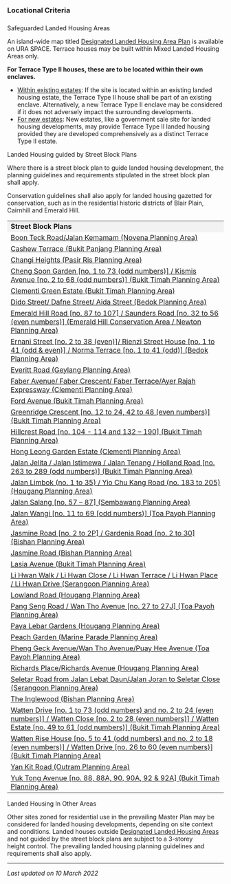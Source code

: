 ### Locational Criteria

### 

<a href="#Safeguarded-Landed-Housing-Areas"
class="collapsible collapsed" data-toggle="collapse"></a>

Safeguarded Landed Housing Areas

An island-wide map titled
<a href="https://www.ura.gov.sg/maps/index.html?service=CTRLPLAN"
target="_blank">Designated Landed Housing Area Plan</a> is available on
URA SPACE. Terrace houses may be built within Mixed Landed Housing Areas
only.

**For Terrace Type II houses, these are to be located within their own
enclaves.**

-   <span style="text-decoration: underline;">Within existing
    estates</span>: If the site is located within an existing landed
    housing estate, the Terrace Type II house shall be part of an
    existing enclave. Alternatively, a new Terrace Type II enclave may
    be considered if it does not adversely impact the surrounding
    developments.
-   <span style="text-decoration: underline;">For new estates</span>:
    New estates, like a government sale site for landed housing
    developments, may provide Terrace Type II landed housing provided
    they are developed comprehensively as a distinct Terrace Type II
    estate.

<a href="#Streetblock-Plans" class="collapsible collapsed"
data-toggle="collapse"></a>

Landed Housing guided by Street Block Plans

Where there is a street block plan to guide landed housing development,
the planning guidelines and requirements stipulated in the street block
plan shall apply.

Conservation guidelines shall also apply for landed housing gazetted for
conservation, such as in the residential historic districts of Blair
Plain, Cairnhill and Emerald Hill.

<table>
<colgroup>
<col style="width: 100%" />
</colgroup>
<tbody>
<tr class="odd">
<td style="background-color: #f2f2f2"><strong>Street Block
Plans</strong></td>
</tr>
<tr class="even">
<td><span></span><a
href="https://www.ura.gov.sg/-/media/Corporate/Guidelines/Development-control/Street-Block-Plans/Boon-Teck-Road_Jalan-Kemamam.pdf">Boon
Teck Road/Jalan Kemamam (Novena Planning Area)</a></td>
</tr>
<tr class="odd">
<td><span></span><a
href="https://www.ura.gov.sg/-/media/Corporate/Guidelines/Development-control/Street-Block-Plans/Cashew-Terrace.pdf">Cashew
Terrace (Bukit Panjang Planning Area)</a></td>
</tr>
<tr class="even">
<td><span></span><a
href="https://www.ura.gov.sg/-/media/Corporate/Guidelines/Development-control/Street-Block-Plans/Changi-Heights.pdf">Changi
Heights (Pasir Ris Planning Area)</a></td>
</tr>
<tr class="odd">
<td><span></span><a
href="https://www.ura.gov.sg/-/media/Corporate/Guidelines/Development-control/Street-Block-Plans/Cheng-Soon-Garden-Kismis-Avenue.pdf">Cheng
Soon Garden [no. 1 to 73 (odd numbers)] / Kismis Avenue [no. 2 to 68
(odd numbers)] (Bukit Timah Planning Area)</a></td>
</tr>
<tr class="even">
<td><span></span><a
href="https://www.ura.gov.sg/-/media/Corporate/Guidelines/Development-control/Street-Block-Plans/Clementi-Green-Estate.pdf">Clementi
Green Estate (Bukit Timah Planning Area)</a></td>
</tr>
<tr class="odd">
<td><span></span><a
href="https://www.ura.gov.sg/-/media/Corporate/Guidelines/Development-control/Street-Block-Plans/Dido-Street-Dafne-Street-Aida-Street.pdf">Dido
Street/ Dafne Street/ Aida Street (Bedok Planning Area)</a></td>
</tr>
<tr class="even">
<td><span></span><a
href="https://www.ura.gov.sg/-/media/Corporate/Guidelines/Development-control/Street-Block-Plans/Emerald-Hill-Road-Saunders-Road.pdf">Emerald
Hill Road [no. 87 to 107] / Saunders Road [no. 32 to 56 (even numbers)]
(Emerald Hill Conservation Area / Newton Planning Area)</a></td>
</tr>
<tr class="odd">
<td><span></span><a
href="https://www.ura.gov.sg/-/media/Corporate/Guidelines/Development-control/Street-Block-Plans/Ernani-Street-Rienzi-Street.pdf">Ernani
Street [no. 2 to 38 (even)]/ Rienzi Street House [no. 1 to 41 (odd &amp;
even)] / Norma Terrace [no. 1 to 41 (odd)] (Bedok Planning
Area)</a></td>
</tr>
<tr class="even">
<td><span></span><a
href="https://www.ura.gov.sg/-/media/Corporate/Guidelines/Development-control/Street-Block-Plans/Everitt-Road.pdf">Everitt
Road (Geylang Planning Area)</a></td>
</tr>
<tr class="odd">
<td><a
href="https://www.ura.gov.sg/-/media/Corporate/Guidelines/Development-control/Street-Block-Plans/Faber-Avenue_Faber-Crescent_Faber-Terrace_Ayer-Rajah-Expressway.pdf"
target="_blank">Faber Avenue/ Faber Crescent/ Faber Terrace/Ayer Rajah
Expressway (Clementi Planning Area)</a><br />
</td>
</tr>
<tr class="even">
<td><span></span><a
href="https://www.ura.gov.sg/-/media/Corporate/Guidelines/Development-control/Street-Block-Plans/Ford-Avenue.pdf">Ford
Avenue (Bukit Timah Planning Area)</a></td>
</tr>
<tr class="odd">
<td><span></span><a
href="https://www.ura.gov.sg/Corporate/Data/circulars/2019/Jul/dc19-13"
target="_blank">Greenridge Crescent [no. 12 to 24, 42 to 48 (even
numbers)] (Bukit Timah Planning Area)</a></td>
</tr>
<tr class="even">
<td><span></span><a
href="https://www.ura.gov.sg/-/media/Corporate/Guidelines/Development-control/Street-Block-Plans/Hillcrest-Road.pdf">Hillcrest
Road [no. 104 - 114 and 132 – 190] (Bukit Timah Planning Area)</a></td>
</tr>
<tr class="odd">
<td><span></span><a
href="https://www.ura.gov.sg/-/media/Corporate/Guidelines/Development-control/Street-Block-Plans/Hong-Leong-Garden-Estate.pdf">Hong
Leong Garden Estate (Clementi Planning Area)</a></td>
</tr>
<tr class="even">
<td><span></span><a
href="https://www.ura.gov.sg/-/media/Corporate/Guidelines/Development-control/Street-Block-Plans/Jalan-Jelita-Jalan-Istimewa-Jalan-Tenang-Holland-Road.pdf">Jalan
Jelita / Jalan Istimewa / Jalan Tenang / Holland Road [no. 263 to 289
(odd numbers)] (Bukit Timah Planning Area)</a></td>
</tr>
<tr class="odd">
<td><span></span><a
href="https://www.ura.gov.sg/-/media/Corporate/Guidelines/Development-control/Street-Block-Plans/Jalan-Limbok-Yio-Chu-Kang-Road.pdf">Jalan
Limbok (no. 1 to 35) / Yio Chu Kang Road (no. 183 to 205)(Hougang
Planning Area)</a></td>
</tr>
<tr class="even">
<td><span></span><a
href="https://www.ura.gov.sg/-/media/Corporate/Guidelines/Development-control/Street-Block-Plans/Jalan-Salang.pdf">Jalan
Salang [no. 57 – 87] (Sembawang Planning Area)</a></td>
</tr>
<tr class="odd">
<td><span></span><a
href="https://www.ura.gov.sg/-/media/Corporate/Guidelines/Development-control/Street-Block-Plans/Jalan-Wangi.pdf">Jalan
Wangi [no. 11 to 69 [odd numbers)] (Toa Payoh Planning Area)</a></td>
</tr>
<tr class="even">
<td><span></span><a
href="https://www.ura.gov.sg/-/media/Corporate/Guidelines/Development-control/Street-Block-Plans/Jasmine-Road-Gardenia-Road.pdf">Jasmine
Road [no. 2 to 2P] / Gardenia Road [no. 2 to 30] (Bishan Planning
Area)</a></td>
</tr>
<tr class="odd">
<td><span></span><a
href="https://www.ura.gov.sg/-/media/Corporate/Guidelines/Development-control/Street-Block-Plans/Jasmine-Road.pdf">Jasmine
Road (Bishan Planning Area)</a></td>
</tr>
<tr class="even">
<td><span></span><a
href="https://www.ura.gov.sg/-/media/Corporate/Guidelines/Development-control/Street-Block-Plans/Lasia-Avenue.pdf">Lasia
Avenue (Bukit Timah Planning Area)</a></td>
</tr>
<tr class="odd">
<td><span></span><a
href="https://www.ura.gov.sg/-/media/Corporate/Guidelines/Development-control/Street-Block-Plans/Along-Li-Hwan-Walk-Li-Hwan-Close-Li-Hwan-Terrace-Li-Hwan-Place--Li-Hwan-Drive.pdf">Li
Hwan Walk / Li Hwan Close / Li Hwan Terrace / Li Hwan Place / Li Hwan
Drive (Serangoon Planning Area)</a></td>
</tr>
<tr class="even">
<td><span></span><a
href="https://www.ura.gov.sg/-/media/Corporate/Guidelines/Development-control/Street-Block-Plans/Lowland-Road.pdf">Lowland
Road (Hougang Planning Area)</a></td>
</tr>
<tr class="odd">
<td><span></span><a
href="https://www.ura.gov.sg/-/media/Corporate/Guidelines/Development-control/Street-Block-Plans/Pang-Seng-Road-Wan-Tho-Avenue.pdf">Pang
Seng Road / Wan Tho Avenue [no. 27 to 27J] (Toa Payoh Planning
Area)</a></td>
</tr>
<tr class="even">
<td><span></span><a
href="https://www.ura.gov.sg/-/media/Corporate/Guidelines/Development-control/Street-Block-Plans/Paya-Lebar-Gardens.pdf">Paya
Lebar Gardens (Hougang Planning Area)</a></td>
</tr>
<tr class="odd">
<td><span></span><a
href="https://www.ura.gov.sg/-/media/Corporate/Guidelines/Development-control/Street-Block-Plans/Peach-Garden.pdf">Peach
Garden (Marine Parade Planning Area)</a></td>
</tr>
<tr class="even">
<td><span></span><a
href="https://www.ura.gov.sg/-/media/Corporate/Guidelines/Development-control/Street-Block-Plans/Pheng-Geck-Avenue_Wan-Tho-Avenue_Puay-Hee-Avenue.pdf">Pheng
Geck Avenue/Wan Tho Avenue/Puay Hee Avenue (Toa Payoh Planning
Area)</a></td>
</tr>
<tr class="odd">
<td><span></span><a
href="https://www.ura.gov.sg/-/media/Corporate/Guidelines/Development-control/Street-Block-Plans/Richards-Place_Richards-Avenue.pdf">Richards
Place/Richards Avenue (Hougang Planning Area)</a></td>
</tr>
<tr class="even">
<td><span></span><a
href="https://www.ura.gov.sg/-/media/Corporate/Guidelines/Development-control/Street-Block-Plans/Along-Seletar-Road-from-Jalan-Lebat-Daun_Jalan-Joran-to-Seletar-Close.pdf">Seletar
Road from Jalan Lebat Daun/Jalan Joran to Seletar Close (Serangoon
Planning Area)</a></td>
</tr>
<tr class="odd">
<td><span></span><a
href="https://www.ura.gov.sg/Corporate/Data/circulars/2018/Nov/dc18-10"
target="_blank">The Inglewood (Bishan Planning Area)</a></td>
</tr>
<tr class="even">
<td><span></span><a
href="https://www.ura.gov.sg/-/media/Corporate/Guidelines/Development-control/Street-Block-Plans/Watten-Drive.pdf">Watten
Drive [no. 1 to 73 (odd numbers) and no. 2 to 24 (even numbers)] /
Watten Close [no. 2 to 28 (even numbers)] / Watten Estate [no. 49 to 61
(odd numbers)] (Bukit Timah Planning Area)</a></td>
</tr>
<tr class="odd">
<td><span></span><a
href="https://www.ura.gov.sg/-/media/Corporate/Guidelines/Development-control/Street-Block-Plans/Watten-Rise.pdf">Watten
Rise House [no. 5 to 41 (odd numbers) and no. 2 to 18 (even numbers)] /
Watten Drive [no. 26 to 60 (even numbers)] (Bukit Timah Planning
Area)</a></td>
</tr>
<tr class="even">
<td><span></span><a
href="https://www.ura.gov.sg/-/media/Corporate/Guidelines/Development-control/Street-Block-Plans/Yan-Kit-Road.pdf">Yan
Kit Road (Outram Planning Area)</a></td>
</tr>
<tr class="odd">
<td><span></span><a
href="https://www.ura.gov.sg/-/media/Corporate/Guidelines/Development-control/Street-Block-Plans/Yuk-Tong-Avenue.pdf">Yuk
Tong Avenue [no. 88, 88A, 90, 90A, 92 &amp; 92A] (Bukit Timah Planning
Area)</a></td>
</tr>
</tbody>
</table>

<a href="#Other-Areas" class="collapsible collapsed"
data-toggle="collapse"></a>

Landed Housing In Other Areas

Other sites zoned for residential use in the prevailing Master Plan may
be considered for landed housing developments, depending on site context
and conditions. Landed houses outside
<a href="https://www.ura.gov.sg/maps/index.html?service=CTRLPLAN"
target="_blank">Designated Landed Housing Areas</a> and not guided by
the street block plans are subject to a 3-storey height control. The
prevailing landed housing planning guidelines and requirements shall
also apply.

------------------------------------------------------------------------

*Last updated on 10 March 2022*
